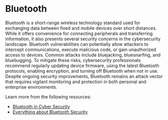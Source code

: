 # Bluetooth

Bluetooth is a short-range wireless technology standard used for exchanging data between fixed and mobile devices over short distances. While it offers convenience for connecting peripherals and transferring information, it also presents several security concerns in the cybersecurity landscape. Bluetooth vulnerabilities can potentially allow attackers to intercept communications, execute malicious code, or gain unauthorized access to devices. Common attacks include bluejacking, bluesnarfing, and bluebugging. To mitigate these risks, cybersecurity professionals recommend regularly updating device firmware, using the latest Bluetooth protocols, enabling encryption, and turning off Bluetooth when not in use. Despite ongoing security improvements, Bluetooth remains an attack vector that requires vigilant monitoring and protection in both personal and enterprise environments.

Learn more from the following resources:

- [Bluetooth in Cyber Security](https://www.zenarmor.com/docs/network-basics/what-is-bluetooth)
- [Everything about Bluetooth Security](https://www.youtube.com/watch?v=i9mzl51ammA)
